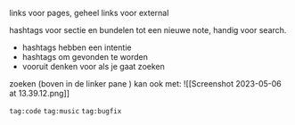 links voor pages, geheel
links voor external

hashtags voor sectie en bundelen tot een nieuwe note, handig voor search.
- hashtags hebben een intentie
- hashtags om gevonden te worden
- vooruit denken voor als je gaat zoeken


zoeken (boven in  de linker pane ) kan ook met:
![[Screenshot 2023-05-06 at 13.39.12.png]]

`tag:code`
`tag:music`
`tag:bugfix`

